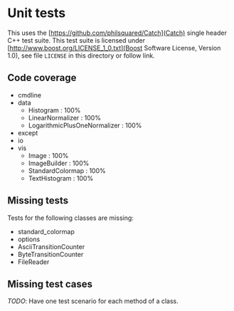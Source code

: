 # Unit tests

This uses the [https://github.com/philsquared/Catch](Catch) single header C++
test suite. This test suite is licensed under
[http://www.boost.org/LICENSE_1_0.txt](Boost Software License, Version 1.0),
see file `LICENSE` in this directory or follow link.

## Code coverage
 * cmdline
 * data
    * Histogram : 100%
    * LinearNormalizer : 100%
    * LogarithmicPlusOneNormalizer : 100%
 * except
 * io
 * vis
    * Image : 100%
    * ImageBuilder : 100%
    * StandardColormap : 100%
    * TextHistogram : 100%

## Missing tests
Tests for the following classes are missing:  
 * standard_colormap
 * options
 * AsciiTransitionCounter
 * ByteTransitionCounter
 * FileReader

## Missing test cases
*TODO*: Have one test scenario for each method of a class.
